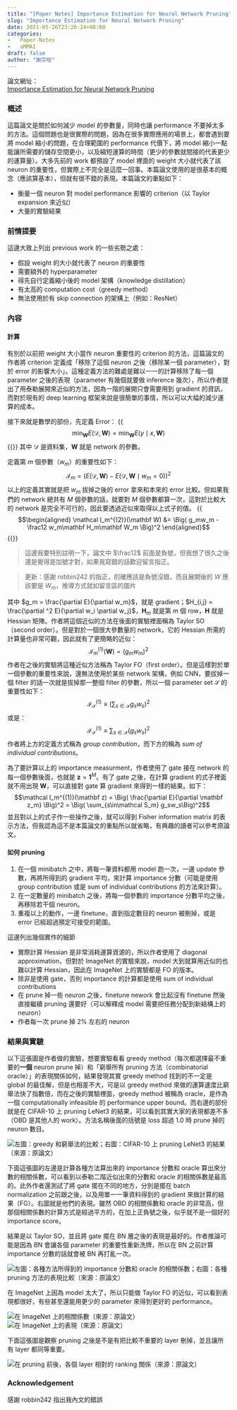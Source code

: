 ```yaml
---
title: "[Paper Notes] Importance Estimation for Neural Network Pruning"
slug: "Importance Estimation for Neural Network Pruning"
date: 2021-05-26T23:26:24+08:00
categories:
-   Paper-Notes
-   aMMAI
draft: false
author: "謝宗晅"
---
```


論文網址：\
[Importance Estimation for Neural Network Pruning](https://arxiv.org/pdf/1906.10771.pdf)

### 概述

這篇論文是關於如何減少 model 的參數量，同時也讓 performance 不要掉太多的方法。這個問題也是很實際的問題，因為在很多實際應用的場景上，都會遇到要將 model 縮小的問題，在合理範圍的 performance 代價下，將 model 縮小一點能讓所需要的儲存空間更小，以及縮短運算的時間（更少的參數就間接的代表更少的運算量）。大多先前的 work 都預設了 model 裡面的 weight 大小就代表了該 neuron 的重要性，但實際上不完全是這麼一回事。本篇論文使用的是很基本的概念（應該算基本），但就有很不錯的表現。本篇論文的重點如下：
* 衡量一個 neuron 對 model performance 影響的 criterion（以 Taylor expansion 來近似）
* 大量的實驗結果

### 前情提要

這邊大致上列出 previous work 的一些劣勢之處：
* 假設 weight 的大小就代表了 neuron 的重要性
* 需要額外的 hyperparameter
* 得先自行定義縮小後的 model 架構（knowledge distillation）
* 有太高的 computation cost（greedy method）
* 無法使用於有 skip connection 的架構上（例如：ResNet）

### 內容

#### 計算

有別於以前把 weight 大小當作 neuron 重要性的 criterion 的方法，這篇論文的作者將 criterion 定義成「移除了這個 neuron 之後（移除某一個 parameter），對於 error 的影響大小」。這種定義方法的難處是難以一一的計算移除了每一個 parameter 之後的表現（parameter 有幾個就要做 inference 幾次），所以作者提出了用泰勒展開來近似的方法，因為一階的展開只會需要用到 gradient 的資訊，而對於現有的 deep learning 框架來說是很簡單的事情，所以可以大幅的減少運算的成本。

接下來就是數學的部份，先定義 Error：
{{<math>}}$$\min_{\mathbf W} E(\mathcal D, \mathbf W) = \min_{\mathbf W}E(y\mid x, \mathbf W)$${{</math>}}
其中 $\mathcal D$ 是資料集，$\mathbf W$ 就是 network 的參數。

定義第 $m$ 個參數（$w_m$）的重要性如下：
$$\mathcal I_m = \Big( E(\mathcal D, \mathbf W) - E(\mathcal D, \mathbf W \mid w_m = 0) \Big)^2$$
以上的定義其實就是把 $w_m$ 拔掉之後的 error 拿來和本來的 error 比較。但如果我們的 network 總共有 $M$ 個參數的話，就要對 $M$ 個參數都算一次，這對於比較大的 network 是完全不可行的，因此要透過近似來取得以上式子的值。
{{<math>}}
$$\begin{aligned} \mathcal I_m^{(2)}(\mathbf W) &= \Big( g_mw_m - \frac12 w_m\mathbf H_m\mathbf W_m  \Big)^2 \end{aligned}$$
{{</math>}}
> 這邊我要特別註明一下，論文中 $\frac12$ 前面是負號，但我想了很久之後還是覺得是加號才對，如果我寫錯的話歡迎留言指正。


> 更新：感謝 robbin242 的指正，的確應該是負號沒錯，而且展開後的 $W$ 應該要是 $W_m$，推導方式就如留言區的圖片

其中 $g_m = \frac{\partial E}{\partial w_m}$，就是 gradient；$H_{i,j} = \frac{\partial ^2 E}{\partial w_i \partial w_j}$，$\mathbf H_m$ 就是第 $m$ 個 row，$\mathbf H$ 就是 Hessian 矩陣。作者將這個近似的方法在後面的實驗裡面稱為 Taylor SO（second order）。但是對於一個很大參數量的 network，它的 Hessian 所需的計算量也非常可觀，因此就有了更簡略的近似：
$$\mathcal I^{(1)}_m(\mathbf W) = \Big( g_mw_m \Big)^2$$
作者在之後的實驗將這種近似方法稱為 Taylor FO（first order）。但是這樣對於單一個參數的重要性來說，還無法使用於某些 network 架構，例如 CNN，要拔掉一個 filter 的話一次就是拔掉那一整個 filter 的參數，所以一個 parameter set $\mathcal S$ 的重要性如下：
$$\mathcal I_{\mathcal S}^{(1)} \equiv \Big( \sum_{s\in\mathcal S} g_sw_s\Big)^2 $$
或是：
$$\mathcal I_{\mathcal S}^{(1)} \equiv \sum_{s\in\mathcal S} \Big(g_sw_s\Big)^2$$
作者將上方的定義方式稱為 *group contribution*，而下方的稱為 *sum of individual contributions*。

為了要計算以上的 importance measurment，作者使用了 gate 接在 network 的每一個參數後面，也就是 $\mathbf z = \mathbf 1^M$。有了 gate 之後，在計算 gradient 的式子裡面就不用出現 $\mathbf W$，可以直接對 gate 算 gradient 來得到一樣的結果。如下：
$$\mathcal I_m^{(1)}(\mathbf z) = \Big( \frac{\partial E}{\partial \mathbf z_m} \Big)^2 = \Big( \sum_{s\in\mathcal S_m} g_sw_s\Big)^2$$
並且對以上的式子作一些操作之後，就可以得到 Fisher information matrix 的表示方法，但我認為這不是本篇論文的重點所以就省略，有興趣的讀者可以參考原論文。

#### 如何 pruning

1. 在一個 minibatch 之中，將每一筆資料都用 model 跑一次，一邊 update 參數，再將所得到的 gradient 平均，來計算 importance 分數（可能是使用 group contribution 或是 sum of individual contributions 的方法來計算）。
2. 在一定數量的 minibatch 之後，將每一個參數的 importance 分數平均之後，再移除若干個 neuron。
3. 重複以上的動作，一邊 finetune，直到指定數目的 neuron 被刪掉，或是 error 已經超過預定可接受的範圍。

這邊列出幾個實作的細節
* 實際計算 Hessian 是非常消耗運算資源的，所以作者使用了 diagonal approximation，但對於 ImageNet 的實驗來說，model 大到就算用近似的也難以計算 Hessian，因此在 ImageNet 上的實驗都是 FO 的版本。
* 除非是使用 gate，否則 importance 的計算都是使用 sum of individual contributions
* 在 prune 掉一些 neuron 之後，finetune nework 會比起沒有 finetune 然後直接繼續 pruning 還要好（可以解釋成 model 需要把任務分配到新結構上的 neuron）
* 作者每一次 prune 掉 2% 左右的 neuron

### 結果與實驗

以下這張圖是作者做的實驗，想要實驗看看 greedy method（每次都選擇最不重要的**一個** neuron prune 掉）和「窮舉所有 pruning 方法（combinatorial oracle）」的表現關係如何，結果發現其實 greedy method 找到的不一定是 global 的最佳解，但是也相差不大，可是以 greedy method 來做的運算速度比窮舉法快了指數倍，而在之後的實驗裡面，greedy method 被稱為 oracle，是作為一個 computationally infeasible 的 performance upper bound。而右邊的部份就是在 CIFAR-10 上 pruning LeNet3 的結果，可以看到其實大家的表現都差不多（OBD 是其他人的 work）。方法名稱後面的括號是 loss 超過 1.0 時 prune 掉的 neuron 數目。

![左圖：greedy 和窮舉法的比較；右圖：CIFAR-10 上 pruning LeNet3 的結果（來源：原論文）](oracle.png)

下面這張圖的左邊是計算各種方法算出來的 importance 分數和 oracle 算出來分數的相關係數，可以看到以泰勒二階近似出來的分數和 oracle 的相關係數是最高的。此外作者還測試了將 gate 擺在不同的地方，分別是擺在 batch normalization 之前跟之後，以及用單一一筆資料得到的 gradient 來做計算的結果（FG）。右圖就是他們的表現。雖然 OBD 的相關係數和 oracle 的非常高，但那個相關係數的計算方式是經過平方的，在加上正負號之後，似乎就不是一個好的 importance score。

結果是以 Taylor SO，並且將 gate 擺在 BN 層之後的表現是最好的。作者推論可能是因為 BN 會讓各個 parameter 的重要性重新洗牌，所以在 BN 之前計算 importance 分數的話就會被 BN 再打亂一次。

![左圖：各種方法所得到的 importance 分數和 oracle 的相關係數；右圖：各種 pruning 方法的表現比較（來源：原論文）](cifar10.png)

在 ImageNet 上因為 model 太大了，所以只能做 Taylor FO 的近似，可以看到表現都很好，有些甚至還能用更少的 parameter 來得到更好的 performance。

![在 ImageNet 上的相關係數（來源：原論文）](correlation.png)![在 ImageNet 上的表現（來源：原論文）](imagenet.png)

下面這張圖是觀察 pruning 之後是不是有把比較不重要的 layer 刪掉，並且讓所有 layer 都同等重要。

![在 pruning 前後，各個 layer 相對的 ranking 關係（來源：原論文）](ranking.png)

### Acknowledgement

感謝 robbin242 指出我內文的錯誤
